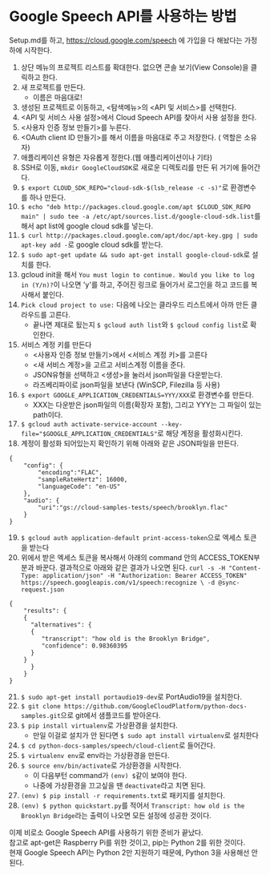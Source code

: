 Google Speech API를 사용하는 방법
=================================

Setup.md를 하고, https://cloud.google.com/speech 에 가입을 다 해놨다는 가정하에 시작한다.

1. 상단 메뉴의 프로젝트 리스트를 확대한다. 없으면 콘솔 보기(View Console)을 클릭하고 한다.
2. 새 프로젝트를 만든다.
	* 이름은 마음대로!
3. 생성된 프로젝트로 이동하고, <탐색메뉴>의 <API 및 서비스>를 선택한다.
4. <API 및 서비스 사용 설정>에서 Cloud Speech API를 찾아서 사용 설정을 한다.
5. <사용자 인증 정보 만들기>를 누른다.
6. <OAuth client ID 만들기>를 해서 이름을 마음대로 주고 저장한다. ( 역할은 소유자)
7. 애플리케이션 유형은 자유롭게 정한다.(웹 애플리케이션이나 기타)
8. SSH로 이동, `mkdir GoogleCloudSDK`로 새로운 디렉토리를 만든 뒤 거기에 들어간다.
9. `$ export CLOUD_SDK_REPO="cloud-sdk-$(lsb_release -c -s)"`로 환경변수를 하나 만든다.
10. `$ echo "deb http://packages.cloud.google.com/apt $CLOUD_SDK_REPO main" | sudo tee -a /etc/apt/sources.list.d/google-cloud-sdk.list`를 해서 apt list에 google cloud sdk를 넣는다.
11. `$ curl http://packages.cloud.google.com/apt/doc/apt-key.gpg | sudo apt-key add -`로 google cloud sdk를 받는다.
12. `$ sudo apt-get update && sudo apt-get install google-cloud-sdk`로 설치를 한다.
13. gcloud init을 해서 `You must login to continue. Would you like to log in (Y/n)?`이 나오면 'y'를 하고, 주어진 링크로 들어가서 로그인을 하고 코드를 복사해서 붙인다.
14. `Pick cloud project to use:` 다음에 나오는 클라우드 리스트에서 아까 만든 클라우드를 고른다.
	* 끝나면 제대로 됬는지 `$ gcloud auth list`와 `$ gcloud config list`로 확인한다.
15. 서비스 계정 키를 만든다
	* <사용자 인증 정보 만들기>에서 <서비스 계정 키>를 고른다
	* <새 서비스 계정>을 고르고 서비스계정 이름을 준다.
	* JSON유형을 선택하고 <생성>을 눌러서 json파일을 다운받는다.
	* 라즈베리파이로 json파일을 보낸다 (WinSCP, Filezilla 등 사용)
16. `$ export GOOGLE_APPLICATION_CREDENTIALS=YYY/XXX`로 환경변수를 만든다.
	* XXX는 다운받은 json파일의 이름(확장자 포함), 그리고 YYY는 그 파일이 있는 path이다.
17. `$ gcloud auth activate-service-account --key-file="$GOOGLE_APPLICATION_CREDENTIALS"`로 해당 계정을 활성화시킨다.
18. 계정이 활성화 되어있는지 확인하기 위해 아래와 같은 JSON파일을 만든다.
~~~
{
    "config": {
        "encoding":"FLAC",
        "sampleRateHertz": 16000,
        "languageCode": "en-US"
    },
    "audio": {
        "uri":"gs://cloud-samples-tests/speech/brooklyn.flac"
    }
}
~~~
19. `$ gcloud auth application-default print-access-token`으로 엑세스 토큰을 받는다
20. 위에서 받은 엑세스 토큰을 복사해서 아래의 command 안의 ACCESS\_TOKEN부분과 바꾼다. 결과적으로 아래와 같은 결과가 나오면 된다.
`curl -s -H "Content-Type: application/json" -H "Authorization: Bearer ACCESS_TOKEN" https://speech.googleapis.com/v1/speech:recognize \ -d @sync-request.json`
~~~
{
	"results": {
	{
	  "alternatives": {
	  {
	     "transcript": "how old is the Brooklyn Bridge",
	     "confidence": 0.98360395
	  }
	}
      }
    }
}
~~~
21. `$ sudo apt-get install portaudio19-dev`로 PortAudio19을 설치한다.
22. `$ git clone https://github.com/GoogleCloudPlatform/python-docs-samples.git`으로 git에서 샘플코드를 받아온다.
23. `$ pip install virtualenv`로 가상환경을 설치한다.
	* 만일 이걸로 설치가 안 된다면 `$ sudo apt install virtualenv`로 설치한다
24. `$ cd python-docs-samples/speech/cloud-client`로 들어간다.
25. `$ virtualenv env`로 env라는 가상환경을 만든다.
26. `$ source env/bin/activate`로 가상환경을 시작한다.
	* 이 다음부턴 command가 `(env) $`같이 보여야 한다.
	* 나중에 가상환경을 끄고싶을 땐 `deactivate`라고 치면 된다.
27. `(env) $ pip install -r requirements.txt`로 패키지를 설치한다.
28. `(env) $ python quickstart.py`를 적어서 `Transcript: how old is the Brooklyn Bridge`라는 출력이 나오면 모든 설정에 성공한 것이다.

이제 비로소 Google Speech API를 사용하기 위한 준비가 끝났다.  
참고로 apt-get은 Raspberry Pi를 위한 것이고, pip는 Python 2를 위한 것이다.  
현재 Google Speech API는 Python 2만 지원하기 때문에, Python 3을 사용해선 안 된다.
